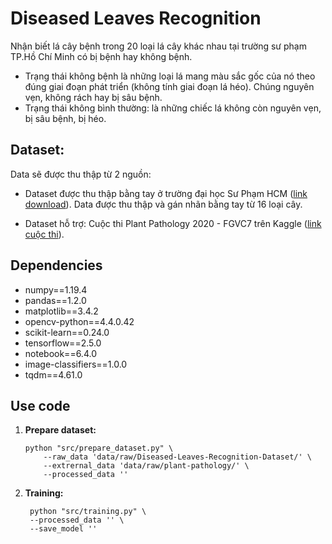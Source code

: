 # Diseased Leaves Recognition

Nhận biết lá cây bệnh trong 20 loại lá cây khác nhau tại trường sư phạm TP.Hồ Chí Minh có bị bệnh hay không bệnh. 

- Trạng thái không bệnh là những loại lá mang màu sắc gốc của nó theo đúng giai đoạn phát triển (không tính giai đoạn lá héo). Chúng nguyên vẹn, không rách hay bị sâu bệnh.
- Trạng thái không bình thường: là những chiếc lá không còn nguyên vẹn, bị sâu bệnh, bị héo.

## Dataset:
Data sẽ được thu thập từ 2 nguồn:
- Dataset được thu thập bằng tay ở trường đại học Sư Phạm HCM ([link download]()). Data được thu thập và gán nhãn bằng tay từ 16 loại cây.

- Dataset hỗ trợ: Cuộc thi Plant Pathology 2020 - FGVC7 trên Kaggle ([link cuộc thi](https://www.kaggle.com/c/plant-pathology-2020-fgvc7/)).

## Dependencies
- numpy==1.19.4
- pandas==1.2.0
- matplotlib==3.4.2
- opencv-python==4.4.0.42
- scikit-learn==0.24.0
- tensorflow==2.5.0
- notebook==6.4.0
- image-classifiers==1.0.0
- tqdm==4.61.0

## Use code
1. **Prepare dataset:**
    ```
    python "src/prepare_dataset.py" \
        --raw_data 'data/raw/Diseased-Leaves-Recognition-Dataset/' \
        --extrernal_data 'data/raw/plant-pathology/' \
        --processed_data ''
    ```

2. **Training:**
   ```
    python "src/training.py" \
    --processed_data '' \
    --save_model ''
   ```